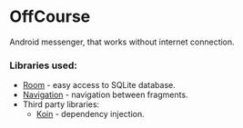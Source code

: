 # OffCourse
Android messenger, that works without internet connection.

### Libraries used:
- [Room](https://developer.android.com/topic/libraries/architecture/room) - easy access to SQLite database.
- [Navigation](https://developer.android.com/topic/libraries/architecture/navigation/) - navigation between fragments.
- Third party libraries:
  - [Koin](https://insert-koin.io/) - dependency injection.
